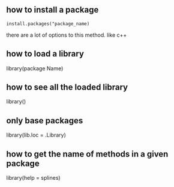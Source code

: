 ## how to install a package

    install.packages("package_name)
    
there are a lot of options to this method. like c++


## how to load a library
library(package Name)

## how to see all the loaded library

  library()
  
## only base packages
  
  library(lib.loc = .Library)
  
## how to get the name of methods in a given package

  library(help = splines)
